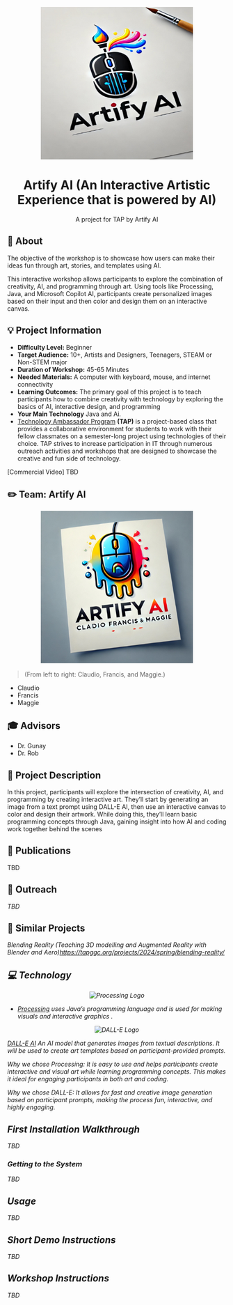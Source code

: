 <!-- height or width of logo may be adjusted -->
<!-- This section is where you will replace the link to your transparent logo, the title of your project, and the very short desciptor of your project -->
<!-- If you used Canva to make your icon and don't want to pay for a background remover, you can use the website https://www.remove.bg/ to do so -->
<p align="center">
  <img alt="Logo" src="media/logos/Untitled design (1).png" width="350" height="350" />
</p>
  <h1 align="center">Artify AI (An Interactive Artistic Experience that is powered by AI)</h1>
  <p align="center">A project for TAP by Artify AI </p>
</p>
<!-- the emojis are not set in stone! If you'd like you can remove them entirely or select your own from https://gist.github.com/rxaviers/7360908 you are welcome to -->

## :loudspeaker: About
The objective of the workshop is to showcase how users can make their ideas fun through art, stories, and templates using AI. 
<!-- You can look at other TAP projects if you need a better idea of how to describe your workshops objectives -->

This interactive workshop allows participants to explore the combination of creativity, AI, and programming through art. Using tools like Processing, Java, and Microsoft Copilot AI, participants create personalized images based on their input and then color and design them on an interactive canvas.

## :bulb: Project Information
<!-- 
Your Options for target audience: 
  - High School
  - College
  - Middle School
  - K-12
  - Non-Stem
  - Undergraduate
You can select from a range of audiences or a single auidience. Examples: 
    Middle School - College 
    High School - College
    K-12
  You will be presenting most often to your peers who are taking introductory technology classes, so more often than not you should be including college in your target audience range. 
-->
* <b>Difficulty Level:</b> Beginner
* <b>Target Audience:</b> 10+, Artists and Designers, Teenagers, STEAM or Non-STEM major
* <b>Duration of Workshop:</b> 45-65 Minutes
* <b>Needed Materials:</b> A computer with keyboard, mouse, and internet connectivity
* <b>Learning Outcomes:</b> The primary goal of this project is to teach participants how to combine creativity with technology by exploring the basics of AI, interactive design, and programming
* <b>Your Main Technology</b> Java and Ai. 
* [Technology Ambassador Program](https://tapggc.org/) <b>(TAP)</b> is a project-based class that provides a collaborative environment for students to work with their fellow classmates on a semester-long project using technologies of their choice. TAP strives to increase participation in IT through numerous outreach activities and workshops that are designed to showcase the creative and fun side of technology.
<!-- Commercial Video stored in the Media folder will be linked here -->

[Commercial Video] TBD

<!-- videos can also be dragged and dropped into markdown files if you want them embedded -->

## :pencil2: Team: Artify AI

<!-- Use the team photo of your choice once youve uploaded it to the team photo folder within the media folder -->
<p align="center">
  <img alt="Logo" src="media/logos/Untitled design (7).png" width="350" height="350" />
</p>

> (From left to right: Claudio, Francis, and Maggie.)

* Claudio
* Francis
* Maggie


## :mortar_board: Advisors
<!-- name of the two professors overseeing your TAP class -->
* Dr. Gunay
* Dr. Rob


## :page_with_curl: Project Description
In this project, participants will explore the intersection of creativity, AI, and programming by creating interactive art. They’ll start by generating an image from a text prompt using DALL-E AI, then use an interactive canvas to color and design their artwork. While doing this, they’ll learn basic programming concepts through Java, gaining insight into how AI and coding work together behind the scenes


## :memo: Publications
<!-- team members, then professors/advisors. "Name of Publication", event, month and day, year, Georgia Gwinnett College. -->
TBD  

## :open_hands: Outreach
<i>TBD </i>



## :mag_right: Similar Projects
<i>Blending Reality (Teaching 3D modelling and Augmented Reality with Blender and Aero)https://tapggc.org/projects/2024/spring/blending-reality/ 

## :computer: Technology
<!-- be sure to use the alt text feature in case anybody viewing your repo is using  screen reader! you want your workshop to be as accessible as possible -->
<p align="center">
  <img alt="Processing Logo" src = "https://upload.wikimedia.org/wikipedia/commons/thumb/c/cb/Processing_2021_logo.svg/1200px-Processing_2021_logo.svg.png" width="200" height="200"/>
</p>

* [Processing](https://processing.org/) uses Java’s programming language and is used for making visuals and interactive graphics .


<p align="center">
  <img alt="DALL-E Logo" src = "https://digitale-lehre.uni-siegen.de/wp-content/uploads/2024/07/DALL-E_logo1200x600.png" width="350" height="200"/>
</p>
<a href="https://openai.com/index/dall-e/">DALL-E AI</a>
An AI model that generates images from textual descriptions. It will be used to create art templates based on participant-provided prompts.


Why we chose Processing: It is easy to use and helps participants create interactive and visual art while learning programming concepts. This makes it ideal for engaging participants in both art and coding.

Why we chose DALL-E: It allows for fast and creative image generation based on participant prompts, making the process fun, interactive, and highly engaging.




<!-- if your project uses scratch, you can reuse any of these instructions (be sure to include CS First alternatives) -->
## First Installation Walkthrough
TBD

### Getting to the System 
TBD

## Usage
TBD

## Short Demo Instructions 
TBD

## Workshop Instructions 
TBD


